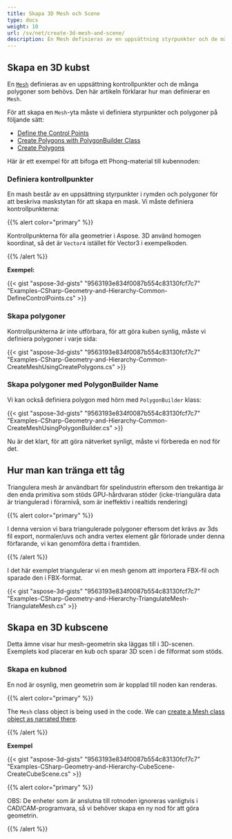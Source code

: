 ```yaml
---
title: Skapa 3D Mesh och Scene
type: docs
weight: 10
url: /sv/net/create-3d-mesh-and-scene/
description: En Mesh definieras av en uppsättning styrpunkter och de många n-sidig polygoner som behövs. Den här artikeln förklarar hur man definierar en Mesh.
---
```

##  **Skapa en 3D kubst**
En [`Mesh`](https://reference.aspose.com/3d/net/aspose.threed.entities/mesh) definieras av en uppsättning kontrollpunkter och de många polygoner som behövs. Den här artikeln förklarar hur man definierar en `Mesh`.

För att skapa en `Mesh`-yta måste vi definiera styrpunkter och polygoner på följande sätt:

- [Define the Control Points](/3d/net/create-3d-mesh-and-scene/)
- [Create Polygons with PolygonBuilder Class](/3d/net/create-3d-mesh-and-scene/)
- [Create Polygons](/3d/net/create-3d-mesh-and-scene/)

Här är ett exempel för att bifoga ett Phong-material till kubennoden:
###  **Definiera kontrollpunkter**
En mash består av en uppsättning styrpunkter i rymden och polygoner för att beskriva maskstytan för att skapa en mask. Vi måste definiera kontrollpunkterna:

{{% alert color="primary" %}}

Kontrollpunkterna för alla geometrier i Aspose. 3D använd homogen koordinat, så det är `Vector4` istället för Vector3 i exempelkoden.

{{% /alert %}}

**Exempel:**

{{< gist "aspose-3d-gists" "9563193e834f0087b554c83130fcf7c7" "Examples-CSharp-Geometry-and-Hierarchy-Common-DefineControlPoints.cs" >}}


###  **Skapa polygoner**
Kontrollpunkterna är inte utförbara, för att göra kuben synlig, måste vi definiera polygoner i varje sida:

{{< gist "aspose-3d-gists" "9563193e834f0087b554c83130fcf7c7" "Examples-CSharp-Geometry-and-Hierarchy-Common-CreateMeshUsingCreatePolygons.cs" >}}


###  **Skapa polygoner med PolygonBuilder Name**
Vi kan också definiera polygon med hörn med `PolygonBuilder` klass:

{{< gist "aspose-3d-gists" "9563193e834f0087b554c83130fcf7c7" "Examples-CSharp-Geometry-and-Hierarchy-Common-CreateMeshUsingPolygonBuilder.cs" >}}

Nu är det klart, för att göra nätverket synligt, måste vi förbereda en nod för det.
##  **Hur man kan tränga ett tåg**
Triangulera mesh är användbart för spelindustrin eftersom den trekantiga är den enda primitiva som stöds GPU-hårdvaran stöder (icke-triangulära data är triangulerad i förarnivå, som är ineffektiv i realtids rendering)

{{% alert color="primary" %}}

I denna version vi bara triangulerade polygoner eftersom det krävs av 3ds fil export, normaler/uvs och andra vertex element går förlorade under denna förfarande, vi kan genomföra detta i framtiden.

{{% /alert %}}

I det här exemplet triangulerar vi en mesh genom att importera FBX-fil och sparade den i FBX-format.

{{< gist "aspose-3d-gists" "9563193e834f0087b554c83130fcf7c7" "Examples-CSharp-Geometry-and-Hierarchy-TriangulateMesh-TriangulateMesh.cs" >}}
##  **Skapa en 3D kubscene**
Detta ämne visar hur mesh-geometrin ska läggas till i 3D-scenen. Exemplets kod placerar en kub och sparar 3D scen i de filformat som stöds.
###  **Skapa en kubnod**
En nod är osynlig, men geometrin som är kopplad till noden kan renderas.

{{% alert color="primary" %}}

The `Mesh` class object is being used in the code. We can [create a Mesh class object as narrated there](https://docs.aspose.com/3d/net/create-3d-mesh-and-scene/#create-a-3d-cube-mesh).

{{% /alert %}}

**Exempel**

{{< gist "aspose-3d-gists" "9563193e834f0087b554c83130fcf7c7" "Examples-CSharp-Geometry-and-Hierarchy-CubeScene-CreateCubeScene.cs" >}}

{{% alert color="primary" %}}

OBS: De enheter som är anslutna till rotnoden ignoreras vanligtvis i CAD/CAM-programvara, så vi behöver skapa en ny nod för att göra geometrin.

{{% /alert %}}
